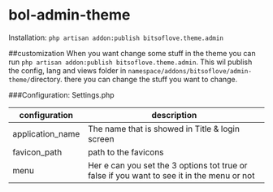 # bol-admin-theme
Installation: `php artisan addon:publish bitsoflove.theme.admin`

##customization
When you want change some stuff in the theme you can run 
`php artisan addon:publish bitsoflove.theme.admin`. This wil publish the config, lang and views folder in `namespace/addons/bitsoflove/admin-theme/`directory. there you can change the stuff you want to change.

###Configuration:
Settings.php 

| configuration    | description                                                                                |
|------------------|--------------------------------------------------------------------------------------------|
| application_name | The name that is showed in Title & login screen                                            |
| favicon_path     | path to the favicons                                                                       |
| menu             | Her e can you set the 3 options tot true or false if you want to see it in the menu or not |
